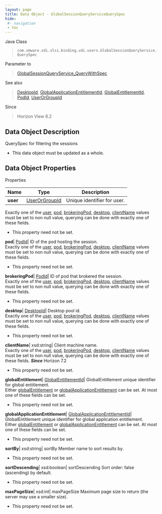 ```yaml
---
layout: page
title: Data Object - GlobalSessionQueryServiceQuerySpec
hide:
 #- navigation
 - toc
---
```






Java Class  
> `com.vmware.vdi.vlsi.binding.vdi.users.GlobalSessionQueryService.QuerySpec`

Parameter to  
> [GlobalSessionQueryService_QueryWithSpec](vdi.users.GlobalSessionQueryService.md#queryWithSpec)

See also  
> [DesktopId](vdi.entity.DesktopId.md), [GlobalApplicationEntitlementId](vdi.entity.GlobalApplicationEntitlementId.md), [GlobalEntitlementId](vdi.entity.GlobalEntitlementId.md), [PodId](vdi.entity.PodId.md), [UserOrGroupId](vdi.entity.UserOrGroupId.md)

Since  
> Horizon View 6.2


## Data Object Description 

QuerySpec for filtering the sessions 

  * This data object must be updated as a whole.



## Data Object Properties

Properties

Name |  Type |  Description   
---|---|---  
**user**| [UserOrGroupId](vdi.entity.UserOrGroupId.md)|  Unique identifier for user.  
Exactly one of the [user](vdi.users.GlobalSessionQueryService.QuerySpec.md#user), [pod](vdi.users.GlobalSessionQueryService.QuerySpec.md#pod), [brokeringPod](vdi.users.GlobalSessionQueryService.QuerySpec.md#brokeringPod), [desktop](vdi.users.GlobalSessionQueryService.QuerySpec.md#desktop), [clientName](vdi.users.GlobalSessionQueryService.QuerySpec.md#clientName) values must be set to non null value, querying can be done with exactly one of these fields.   


* This property need not be set.

  
**pod**| [PodId](vdi.entity.PodId.md)|  ID of the pod hosting the session.  
Exactly one of the [user](vdi.users.GlobalSessionQueryService.QuerySpec.md#user), [pod](vdi.users.GlobalSessionQueryService.QuerySpec.md#pod), [brokeringPod](vdi.users.GlobalSessionQueryService.QuerySpec.md#brokeringPod), [desktop](vdi.users.GlobalSessionQueryService.QuerySpec.md#desktop), [clientName](vdi.users.GlobalSessionQueryService.QuerySpec.md#clientName) values must be set to non null value, querying can be done with exactly one of these fields.   


* This property need not be set.

  
**brokeringPod**| [PodId](vdi.entity.PodId.md)|  ID of pod that brokered the session.  
Exactly one of the [user](vdi.users.GlobalSessionQueryService.QuerySpec.md#user), [pod](vdi.users.GlobalSessionQueryService.QuerySpec.md#pod), [brokeringPod](vdi.users.GlobalSessionQueryService.QuerySpec.md#brokeringPod), [desktop](vdi.users.GlobalSessionQueryService.QuerySpec.md#desktop), [clientName](vdi.users.GlobalSessionQueryService.QuerySpec.md#clientName) values must be set to non null value, querying can be done with exactly one of these fields.   


* This property need not be set.

  
**desktop**| [DesktopId](vdi.entity.DesktopId.md)|  Desktop pool id.  
Exactly one of the [user](vdi.users.GlobalSessionQueryService.QuerySpec.md#user), [pod](vdi.users.GlobalSessionQueryService.QuerySpec.md#pod), [brokeringPod](vdi.users.GlobalSessionQueryService.QuerySpec.md#brokeringPod), [desktop](vdi.users.GlobalSessionQueryService.QuerySpec.md#desktop), [clientName](vdi.users.GlobalSessionQueryService.QuerySpec.md#clientName) values must be set to non null value, querying can be done with exactly one of these fields.   


* This property need not be set.

  
**clientName**|  xsd:string|  Client machine name.  
Exactly one of the [user](vdi.users.GlobalSessionQueryService.QuerySpec.md#user), [pod](vdi.users.GlobalSessionQueryService.QuerySpec.md#pod), [brokeringPod](vdi.users.GlobalSessionQueryService.QuerySpec.md#brokeringPod), [desktop](vdi.users.GlobalSessionQueryService.QuerySpec.md#desktop), [clientName](vdi.users.GlobalSessionQueryService.QuerySpec.md#clientName) values must be set to non null value, querying can be done with exactly one of these fields.  **_Since_** Horizon 7.2  


* This property need not be set.

  
**globalEntitlement**| [GlobalEntitlementId](vdi.entity.GlobalEntitlementId.md)|  GlobalEntitlement unique identifier for global entitlement.  
Either [globalEntitlement](vdi.users.GlobalSessionQueryService.QuerySpec.md#globalEntitlement) or [globalApplicationEntitlement](vdi.users.GlobalSessionQueryService.QuerySpec.md#globalApplicationEntitlement) can be set. At most one of these fields can be set.   


* This property need not be set.

  
**globalApplicationEntitlement**| [GlobalApplicationEntitlementId](vdi.entity.GlobalApplicationEntitlementId.md)|  GlobalEntitlement unique identifier for global application entitlement.  
Either [globalEntitlement](vdi.users.GlobalSessionQueryService.QuerySpec.md#globalEntitlement) or [globalApplicationEntitlement](vdi.users.GlobalSessionQueryService.QuerySpec.md#globalApplicationEntitlement) can be set. At most one of these fields can be set.   


* This property need not be set.

  
**sortBy**|  xsd:string|  sortBy Member name to sort results by.   


* This property need not be set.

  
**sortDescending**|  xsd:boolean|  sortDescending Sort order: false (ascending) by default.   


* This property need not be set.

  
**maxPageSize**|  xsd:int|  maxPageSize Maximum page size to return (the server may use a smaller size).   


* This property need not be set.

  
  
  
 
  
  
